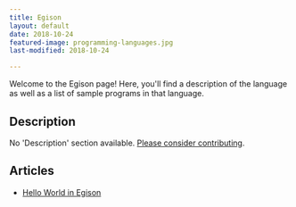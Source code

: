 ```yaml
---
title: Egison
layout: default
date: 2018-10-24
featured-image: programming-languages.jpg
last-modified: 2018-10-24

---
```


Welcome to the Egison page! Here, you'll find a description of the language as well as a list of sample programs in that language.

## Description

No 'Description' section available. [Please consider contributing](https://github.com/TheRenegadeCoder/sample-programs-website).

## Articles

- [Hello World in Egison](https://rzuckerm.github.io/sample-programs-website-copy/projects/hello-world/egison)